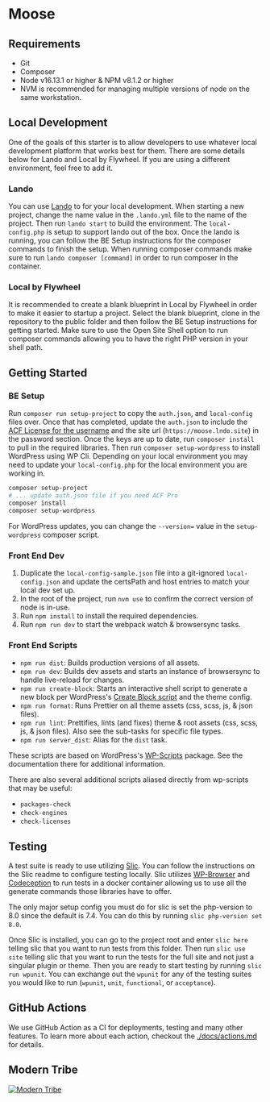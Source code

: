 # Moose

## Requirements

* Git
* Composer
* Node v16.13.1 or higher & NPM v8.1.2 or higher
* NVM is recommended for managing multiple versions of node on the same workstation.

## Local Development

One of the goals of this starter is to allow developers to use whatever local development platform that works best for them. There are some details below for Lando and Local by Flywheel. If you are using a different environment, feel free to add it.

### Lando

You can use [Lando](https://lando.dev/download/) to for your local development. When starting a new project, change the name value in the `.lando.yml` file to the name of the project. Then run `lando start` to build the environment. The `local-config.php` is setup to support lando out of the box. Once the lando is running, you can follow the BE Setup instructions for the composer commands to finish the setup. When running composer commands make sure to run `lando composer [command]` in order to run composer in the container.

### Local by Flywheel

It is recommended to create a blank blueprint in Local by Flywheel in order to make it easier to startup a project. Select the blank blueprint, clone in the repository to the public folder and then follow the BE Setup instructions for getting started. Make sure to use the Open Site Shell option to run composer commands allowing you to have the right PHP version in your shell path.

## Getting Started

### BE Setup

Run `composer run setup-project` to copy the `auth.json`, and `local-config` files over. Once that has completed, update the `auth.json` to include the [ACF License for the username](https://www.advancedcustomfields.com/resources/installing-acf-pro-with-composer/) and the site url (`https://moose.lndo.site`) in the password section. Once the keys are up to date, run `composer install` to pull in the required libraries.  Then run `composer setup-wordpress` to install WordPress using WP Cli. Depending on your local environment you may need to update your `local-config.php` for the local environment you are working in.

``` bash
composer setup-project
# ... update auth.json file if you need ACF Pro
composer install
composer setup-wordpress
```

For WordPress updates, you can change the `--version=` value in the `setup-wordpress` composer script.

### Front End Dev

1. Duplicate the `local-config-sample.json` file into a git-ignored `local-config.json` and update the certsPath and host entries to match your local dev set up.
1. In the root of the project, run `nvm use` to confirm the correct version of node is in-use.
1. Run `npm install` to install the required dependencies.
1. Run `npm run dev` to start the webpack watch & browsersync tasks.

### Front End Scripts

* `npm run dist`: Builds production versions of all assets.
* `npm run dev`: Builds dev assets and starts an instance of browsersync to handle live-reload for changes.
* `npm run create-block`: Starts an interactive shell script to generate a new block per WordPress's [Create Block script](https://developer.wordpress.org/block-editor/reference-guides/packages/packages-create-block/) and the theme config.
* `npm run format`: Runs Prettier on all theme assets (css, scss, js, & json files).
* `npm run lint`: Prettifies, lints (and fixes) theme & root assets (css, scss, js, & json files). Also see the sub-tasks for specific file types.
* `npm run server_dist`: Alias for the `dist` task.

These scripts are based on WordPress's [WP-Scripts](https://developer.wordpress.org/block-editor/reference-guides/packages/packages-scripts/) package. See the documentation there for additional information.

There are also several additional scripts aliased directly from wp-scripts that may be useful:

* `packages-check`
* `check-engines`
* `check-licenses`

## Testing

A test suite is ready to use utilizing [Slic](https://github.com/stellarwp/slic). You can follow the instructions on the Slic readme to configure testing locally. Slic utilizes [WP-Browser](https://wpbrowser.wptestkit.dev/) and [Codeception](https://codeception.com/) to run tests in a docker container allowing us to use all the generate commands those libraries have to offer.

The only major setup config you must do for slic is set the php-version to 8.0 since the default is 7.4.  You can do this by running `slic php-version set 8.0`.

Once Slic is installed, you can go to the project root and enter `slic here` telling slic that you want to run tests from this folder.  Then run `slic use site` telling slic that you want to run the tests for the full site and not just a singular plugin or theme. Then you are ready to start testing by running `slic run wpunit`. You can exchange out the `wpunit` for any of the testing suites you would like to run (`wpunit`, `unit`, `functional`, or `acceptance`).  

## GitHub Actions

We use GitHub Action as a CI for deployments, testing and many other features.  To learn more about each action, checkout the [./docs/actions.md](./docs/actions.md) for details.

## Modern Tribe

[![Modern Tribe](https://moderntribe-common.s3.us-west-2.amazonaws.com/marketing/ModernTribe-Banner.png)](https://tri.be/contact/)
